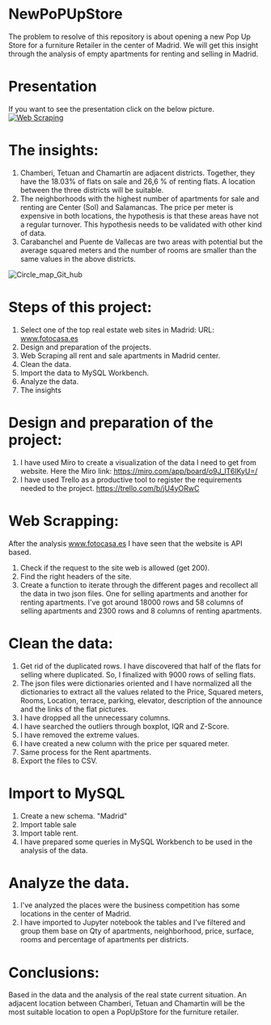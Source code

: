 # NewPoPUpStore
The problem to resolve of this repository is about opening a new Pop Up Store for a furniture Retailer in the center of Madrid. We will get this insight through the analysis of empty apartments for renting and selling in Madrid.

# Presentation
If you want to see the presentation click on the below picture.
[![Web Scraping](https://user-images.githubusercontent.com/73388089/113903665-82011480-97d1-11eb-8392-933861f8a530.png)](https://github.com/isra-st/NewPoPUpStore/files/6273112/New.PopUpStore.pptx)

# The insights: 
1. Chamberi, Tetuan and Chamartín are adjacent districts. Together, they have the 18.03% of flats on sale and 26,6 % of renting flats. A location between the three districts will be suitable. 
2. The neighborhoods with the highest number of apartments for sale and renting are Center (Sol) and Salamancas. The price per meter is expensive in both locations, the hypothesis is that these areas have not a regular turnover. This hypothesis needs to be validated with other kind of data. 
3. Carabanchel and Puente de Vallecas are two areas with potential but the average squared meters and the number of rooms are smaller than the same values in the above districts. 

![Circle_map_Git_hub](https://user-images.githubusercontent.com/73388089/113903562-6990fa00-97d1-11eb-805f-2235ace54e5c.png)


# Steps of this project: 
1. Select one of the top real estate web sites in Madrid:
   URL: www.fotocasa.es
2. Design and preparation of the projects.
3. Web Scraping all rent and sale apartments in Madrid center. 
4. Clean the data. 
5. Import the data to MySQL Workbench.
6. Analyze the data.
7. The insights

# Design and preparation of the project: 
1. I have used Miro to create a visualization of the data I need to get from website. Here the Miro link: https://miro.com/app/board/o9J_lT6lKyU=/
2. I have used Trello as a productive tool to register the requirements needed to the project. https://trello.com/b/jU4yORwC

# Web Scrapping:
After the analysis www.fotocasa.es I have seen that the website is API based.
1. Check if the request to the site web is allowed (get 200).
2. Find the right headers of the site. 
3. Create a function to iterate through the different pages and recollect all the data in two json files. One for selling apartments and another for renting apartments. I've got around 18000 rows and 58 columns of selling apartments and 2300 rows and 8 columns of renting apartments.

# Clean the data: 
1. Get rid of the duplicated rows. I have discovered that half of the flats for selling where duplicated. So, I finalized with 9000 rows of selling flats.
2. The json files were dictionaries oriented and I have normalized all the dictionaries to extract all the values related to the Price, Squared meters, Rooms, Location, terrace, parking, elevator, description of the announce and the links of the flat pictures.
3. I have dropped all the unnecessary columns.
4. I have searched the outliers through boxplot, IQR and Z-Score.
5. I have removed the extreme values. 
6. I have created a new column with the price per squared meter. 
7. Same process for the Rent apartments. 
8. Export the files to CSV. 

# Import to MySQL
1. Create a new schema. "Madrid"
2. Import table sale
3. Import table rent.
4. I have prepared some queries in MySQL Workbench to be used in the analysis of the data. 

# Analyze the data.
1. I've analyzed the places were the business competition has some locations in the center of Madrid. 
2. I have imported to Jupyter notebook the tables and I've filtered and group them base on Qty of apartments, neighborhood, price, surface, rooms and percentage of apartments per districts.

# Conclusions: 
Based in the data and the analysis of the real state current situation. An adjacent location between Chamberi, Tetuan and Chamartin will be the most suitable location to open a PopUpStore for the furniture retailer. 
